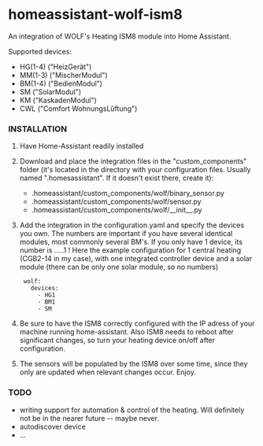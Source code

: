 # homeassistant-wolf-ism8
An integration of WOLF's Heating ISM8 module into Home Assistant.

Supported devices:
  - HG(1-4) ("HeizGerät")
  - MM(1-3) ("MischerModul")
  - BM(1-4) ("BedienModul")
  - SM ("SolarModul")
  - KM ("KaskadenModul")
  - CWL ("Comfort WohnungsLüftung")
  
  
### INSTALLATION
1. Have Home-Assistant readily installed

2. Download and place the integration files in the "custom_components" folder (it's located in the directory with your configuration files. Usually named ".homesassistant". If it doesn't exist there, create it):

    - .homeassistant/custom_components/wolf/binary_sensor.py
    - .homeassistant/custom_components/wolf/sensor.py
    - .homeassistant/custom_components/wolf/\_\_init\_\_.py

3. Add the integration in the configuration.yaml and specify the devices you own. The numbers are important if you have several identical modules, most commonly several BM's. If you only have 1 device, its number is .....1 ! Here the example configuration for 1 central heating (CGB2-14 in my case), with one integrated controller device and a solar module (there can be only one solar module, so no numbers)


    ```yaml7
     wolf:
       devices: 
         - HG1
         - BM1
         - SM
    ```

5. Be sure to have the ISM8 correctly configured with the IP adress of your machine running home-assistant. Also ISM8 needs to reboot after significant changes, so turn your heating device on/off after configuration.

6. The sensors will be populated by the ISM8 over some time, since they only are updated when relevant changes occur. Enjoy. 



### TODO

 - writing support for automation & control of the heating. Will definitely not be in the nearer future -- maybe never.
 - autodiscover device
 - ...
